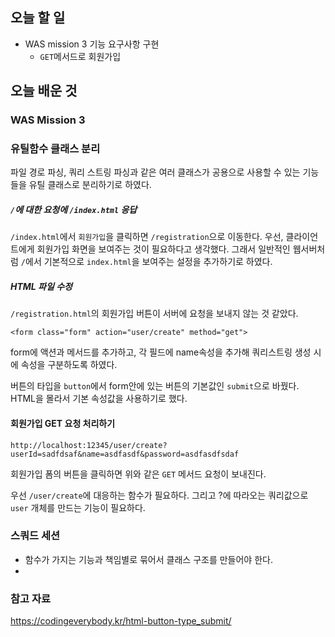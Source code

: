 ## 오늘 할 일

- WAS mission 3 기능 요구사항 구현
	- `GET`메서드로 회원가입

## 오늘 배운 것

### WAS Mission 3

### 유틸함수 클래스 분리

파일 경로 파싱, 쿼리 스트링 파싱과 같은 여러 클래스가 공용으로 사용할 수 있는 기능들을 유틸 클래스로 분리하기로 하였다.

##### `/`에 대한 요청에 `/index.html` 응답

`/index.html`에서 `회원가입`을 클릭하면 `/registration`으로 이동한다. 우선, 클라이언트에게 회원가입 화면을 보여주는 것이 필요하다고 생각했다. 그래서 일반적인 웹서버처럼 `/`에서 기본적으로 `index.html`을 보여주는 설정을 추가하기로 하였다.

##### HTML 파일 수정

`/registration.html`의 회원가입 버튼이 서버에 요청을 보내지 않는 것 같았다.

`<form class="form" action="user/create" method="get">`

form에 액션과 메서드를 추가하고, 각 필드에 name속성을 추가해 쿼리스트링 생성 시에 속성을 구분하도록 하였다. 

버튼의 타입을  `button`에서 form안에 있는 버튼의 기본값인 `submit`으로 바꿨다. HTML을 몰라서 기본 속성값을 사용하기로 했다.

#### 회원가입 GET 요청 처리하기

`http://localhost:12345/user/create?userId=sadfdsaf&name=asdfasdf&password=asdfasdfsdaf`

회원가입 폼의 버튼을 클릭하면 위와 같은 `GET` 메서드 요청이 보내진다.

우선 `/user/create`에 대응하는 함수가 필요하다. 그리고 ?에 따라오는 쿼리값으로 `user` 개체를 만드는 기능이 필요하다.

### 스쿼드 세션

- 함수가 가지는 기능과 책임별로 묶어서 클래스 구조를 만들어야 한다.
- 




### 참고 자료

https://codingeverybody.kr/html-button-type_submit/






